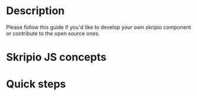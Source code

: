 # Description

Please follow this guide if you'd like to develop your own skripio component or contribute to the open source ones.

# Skripio JS concepts

# Quick steps
